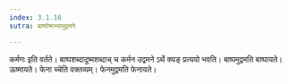 ```yaml
---
index: 3.1.16
sutra: बाष्पोष्मभ्यामुद्वमने

---
```

कर्मणः इति वर्तते। बाष्पशब्दादूष्मशब्दाच् च कर्मन उद्वमने ऽर्थे क्यङ् प्रत्ययो भवति। बाष्पमुद्वमति बाष्पायते। ऊष्मायते। फेना च्चेति वक्तव्यम्। फेनमुद्वमति फेनायते।